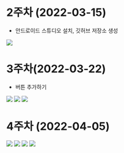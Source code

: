 # 2주차 (2022-03-15)
  - 안드로이드 스튜디오 설치, 깃허브 저장소 생성

  <img width="" height="" src="./pic/2주차.PNG"></img>
  
# 3주차(2022-03-22)
  - 버튼 추가하기

  <img width="" height="" src="./pic/3주차_네이버.png"></img>
  <img width="" height="" src="./pic/3주차_메세지.png"></img>
  <img width="" height="" src="./pic/3주차_전화걸기.png"></img>

# 4주차 (2022-04-05)
  <img width="" height="" src="./pic/5주차_실행결과(1).png"></img>
  <img width="" height="" src="./pic/5주차_실행결과(2).png"></img>
  <img width="" height="" src="./pic/스크린샷(64).png"></img>
  <img width="" height="" src="./pic/스크린샷(65).png"></img>
